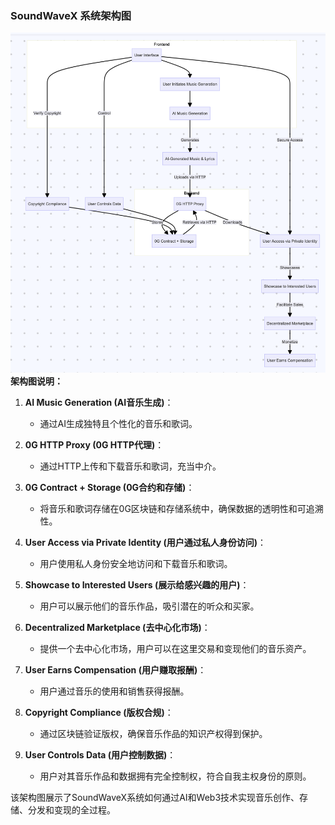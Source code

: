 

### SoundWaveX 系统架构图

![SoundWaveX 系统架构图](./sys-framework.png)
**架构图说明：**

1. **AI Music Generation (AI音乐生成)**：
   - 通过AI生成独特且个性化的音乐和歌词。

2. **0G HTTP Proxy (0G HTTP代理)**：
   - 通过HTTP上传和下载音乐和歌词，充当中介。

3. **0G Contract + Storage (0G合约和存储)**：
   - 将音乐和歌词存储在0G区块链和存储系统中，确保数据的透明性和可追溯性。

4. **User Access via Private Identity (用户通过私人身份访问)**：
   - 用户使用私人身份安全地访问和下载音乐和歌词。

5. **Showcase to Interested Users (展示给感兴趣的用户)**：
   - 用户可以展示他们的音乐作品，吸引潜在的听众和买家。

6. **Decentralized Marketplace (去中心化市场)**：
   - 提供一个去中心化市场，用户可以在这里交易和变现他们的音乐资产。

7. **User Earns Compensation (用户赚取报酬)**：
   - 用户通过音乐的使用和销售获得报酬。

8. **Copyright Compliance (版权合规)**：
   - 通过区块链验证版权，确保音乐作品的知识产权得到保护。

9. **User Controls Data (用户控制数据)**：
   - 用户对其音乐作品和数据拥有完全控制权，符合自我主权身份的原则。

该架构图展示了SoundWaveX系统如何通过AI和Web3技术实现音乐创作、存储、分发和变现的全过程。
